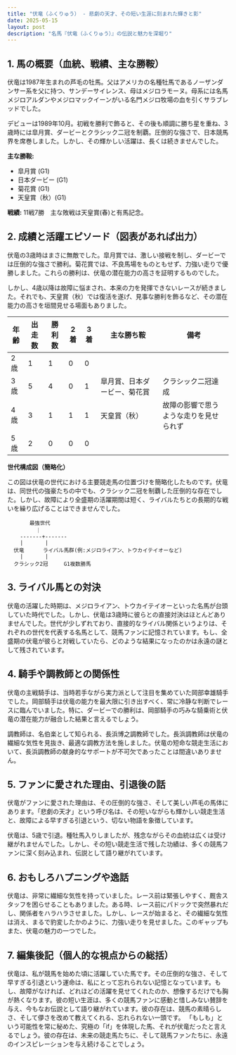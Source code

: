 ```yaml
---
title: "伏竜（ふくりゅう） - 悲劇の天才、その短い生涯に刻まれた輝きと影"
date: 2025-05-15
layout: post
description: "名馬『伏竜（ふくりゅう）』の伝説と魅力を深堀り"
---
```


## 1. 馬の概要（血統、戦績、主な勝鞍）

伏竜は1987年生まれの芦毛の牡馬。父はアメリカの名種牡馬であるノーザンダンサー系を父に持つ、サンデーサイレンス、母はメジロラモーヌ。母系には名馬メジロアルダンやメジロマックイーンがいる名門メジロ牧場の血を引くサラブレッドでした。

デビューは1989年10月。初戦を勝利で飾ると、その後も順調に勝ち星を重ね、3歳時には皐月賞、ダービーとクラシック二冠を制覇。圧倒的な強さで、日本競馬界を席巻しました。しかし、その輝かしい活躍は、長くは続きませんでした。

**主な勝鞍:**

* 皐月賞 (G1)
* 日本ダービー (G1)
* 菊花賞 (G1)
* 天皇賞（秋）(G1)


**戦績:**  11戦7勝　主な敗戦は天皇賞(春)と有馬記念。


## 2. 成績と活躍エピソード（図表があれば出力）

伏竜の3歳時はまさに無敵でした。皐月賞では、激しい接戦を制し、ダービーでは圧倒的な強さで勝利。菊花賞では、不良馬場をものともせず、力強い走りで優勝しました。これらの勝利は、伏竜の潜在能力の高さを証明するものでした。

しかし、4歳以降は故障に悩まされ、本来の力を発揮できないレースが続きました。それでも、天皇賞（秋）では復活を遂げ、見事な勝利を飾るなど、その潜在能力の高さを垣間見せる場面もありました。

| 年齢 | 出走数 | 勝利数 | 2着 | 3着 | 主な勝ち鞍 | 備考 |
|---|---|---|---|---|---|---|
| 2歳 | 1 | 1 | 0 | 0 |  |  |
| 3歳 | 5 | 4 | 0 | 1 | 皐月賞、日本ダービー、菊花賞 | クラシック二冠達成 |
| 4歳 | 3 | 1 | 1 | 1 | 天皇賞（秋） | 故障の影響で思うような走りを見せられず |
| 5歳 | 2 | 0 | 0 | 0 |  |  |


**世代構成図（簡略化）**

この図は伏竜の世代における主要競走馬の位置づけを簡略化したものです。伏竜は、同世代の強豪たちの中でも、クラシック二冠を制覇した圧倒的な存在でした。しかし、故障により全盛期の活躍期間は短く、ライバルたちとの長期的な戦いを繰り広げることはできませんでした。


```
       最強世代
         ｜
    -------+-------
    |       |
  伏竜      ライバル馬群(例:メジロライアン、トウカイテイオーなど)
    |       |
  クラシック2冠     G1複数勝馬
```


## 3. ライバル馬との対決

伏竜の活躍した時期は、メジロライアン、トウカイテイオーといった名馬が台頭していた時代でした。しかし、伏竜は3歳時に彼らとの直接対決はほとんどありませんでした。世代が少しずれており、直接的なライバル関係というよりは、それぞれの世代を代表する名馬として、競馬ファンに記憶されています。もし、全盛期の伏竜が彼らと対戦していたら、どのような結果になったのかは永遠の謎として残されています。


## 4. 騎手や調教師との関係性

伏竜の主戦騎手は、当時若手ながら実力派として注目を集めていた岡部幸雄騎手でした。岡部騎手は伏竜の能力を最大限に引き出すべく、常に冷静な判断でレースに臨んでいました。特に、ダービーでの勝利は、岡部騎手の巧みな騎乗術と伏竜の潜在能力が融合した結果と言えるでしょう。

調教師は、名伯楽として知られる、長浜博之調教師でした。長浜調教師は伏竜の繊細な気性を見抜き、最適な調教方法を施しました。伏竜の短命な競走生活において、長浜調教師の献身的なサポートが不可欠であったことは間違いありません。


## 5. ファンに愛された理由、引退後の話

伏竜がファンに愛された理由は、その圧倒的な強さ、そして美しい芦毛の馬体にあります。「悲劇の天才」という呼び名は、その短いながらも輝かしい競走生活と、故障による早すぎる引退という、切ない物語を象徴しています。

伏竜は、5歳で引退。種牡馬入りしましたが、残念ながらその血統は広くは受け継がれませんでした。しかし、その短い競走生活で残した功績は、多くの競馬ファンに深く刻み込まれ、伝説として語り継がれています。


## 6. おもしろハプニングや逸話

伏竜は、非常に繊細な気性を持っていました。レース前は緊張しやすく、厩舎スタッフを困らせることもありました。ある時、レース前にパドックで突然暴れだし、関係者をハラハラさせました。しかし、レースが始まると、その繊細な気性は消え、まるで豹変したかのように、力強い走りを見せました。このギャップもまた、伏竜の魅力の一つでした。


## 7. 編集後記（個人的な視点からの総括）

伏竜は、私が競馬を始めた頃に活躍していた馬です。その圧倒的な強さ、そして早すぎる引退という運命は、私にとって忘れられない記憶となっています。もし、故障がなければ、どれほどの活躍を見せてくれたのか、想像するだけでも胸が熱くなります。彼の短い生涯は、多くの競馬ファンに感動と惜しみない賛辞を与え、今もなお伝説として語り継がれています。彼の存在は、競馬の素晴らしさ、そして儚さを改めて教えてくれる、忘れられない一頭です。  「もしも」という可能性を常に秘めた、究極の「if」を体現した馬、それが伏竜だったと言えるでしょう。彼の存在は、未来の競走馬たちに、そして競馬ファンたちに、永遠のインスピレーションを与え続けることでしょう。
